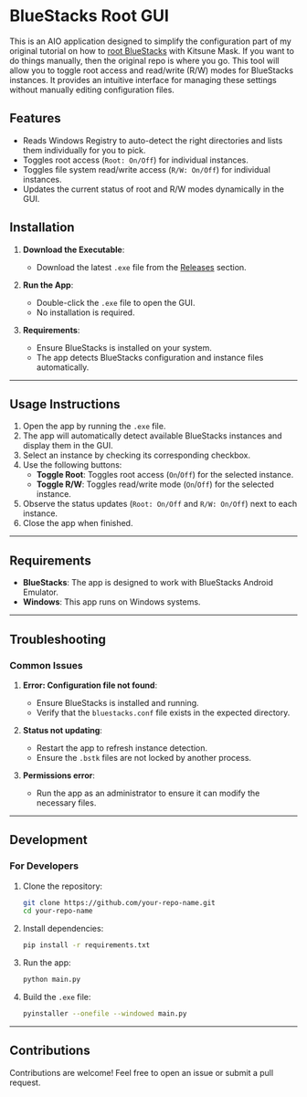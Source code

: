 # BlueStacks Root GUI

This is an AIO application designed to simplify the configuration part of my original tutorial on how to [root BlueStacks](https://github.com/RobThePCGuy/Root-Bluestacks-with-Kitsune-Mask/) with Kitsune Mask. If you want to do things manually, then the original repo is where you go. This tool will allow you to toggle root access and read/write (R/W) modes for BlueStacks instances. It provides an intuitive interface for managing these settings without manually editing configuration files.

## Features

- Reads Windows Registry to auto-detect the right directories and lists them individually for you to pick.
- Toggles root access (`Root: On/Off`) for individual instances.
- Toggles file system read/write access (`R/W: On/Off`) for individual instances.
- Updates the current status of root and R/W modes dynamically in the GUI.

## Installation

1. **Download the Executable**:
   - Download the latest `.exe` file from the [Releases](https://github.com/RobThePCGuy/BlueStacks-Root-GUI/releases) section.

2. **Run the App**:
   - Double-click the `.exe` file to open the GUI.
   - No installation is required.

3. **Requirements**:
   - Ensure BlueStacks is installed on your system.
   - The app detects BlueStacks configuration and instance files automatically.

---

## Usage Instructions

1. Open the app by running the `.exe` file.
2. The app will automatically detect available BlueStacks instances and display them in the GUI.
3. Select an instance by checking its corresponding checkbox.
4. Use the following buttons:
   - **Toggle Root**: Toggles root access (`On`/`Off`) for the selected instance.
   - **Toggle R/W**: Toggles read/write mode (`On`/`Off`) for the selected instance.
5. Observe the status updates (`Root: On/Off` and `R/W: On/Off`) next to each instance.
6. Close the app when finished.

---

## Requirements

- **BlueStacks**: The app is designed to work with BlueStacks Android Emulator.
- **Windows**: This app runs on Windows systems.

---

## Troubleshooting

### Common Issues

1. **Error: Configuration file not found**:
   - Ensure BlueStacks is installed and running.
   - Verify that the `bluestacks.conf` file exists in the expected directory.

2. **Status not updating**:
   - Restart the app to refresh instance detection.
   - Ensure the `.bstk` files are not locked by another process.

3. **Permissions error**:
   - Run the app as an administrator to ensure it can modify the necessary files.

---

## Development

### For Developers

1. Clone the repository:
   ```bash
   git clone https://github.com/your-repo-name.git
   cd your-repo-name
   ```

2. Install dependencies:
   ```bash
   pip install -r requirements.txt
   ```

3. Run the app:
   ```bash
   python main.py
   ```

4. Build the `.exe` file:
   ```bash
   pyinstaller --onefile --windowed main.py
   ```

---

## Contributions

Contributions are welcome! Feel free to open an issue or submit a pull request.